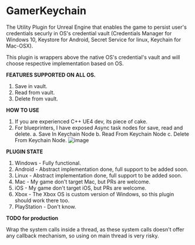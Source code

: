 # GamerKeychain
The Utility Plugin for Unreal Engine that enables the game to persist user's credentials securly in OS's credential vault (Credentials Manager for Windows 10, Keystore for Android, Secret Service for linux, Keychain for Mac-OSX).

This plugin is wrappers above the native OS's credential's vault and will choose respective implementation based on OS.

**FEATURES SUPPORTED ON ALL OS.**
1. Save in vault.
2. Read from vault.
3. Delete from vault.

**HOW TO USE**
1. If you are experienced C++ UE4 dev, its piece of cake.
2. For blueprinters, I have exposed Async task nodes for save, read and delete.
   a. Save In Keychain Node
   b. Read From Keychain Node
   c. Delete From Keychain Node.
   ![image](https://user-images.githubusercontent.com/5199691/112023256-170cd800-8b59-11eb-96be-1ca0e9a73519.png)


**PLUGIN STATE**
1. Windows - Fully functional.
2. Android - Abstract implementation done, full support to be added soon.
3. Linux - Abstract implementation done, full support to be added soon.
4. Mac - My game don't target Mac, but PRs are welcome.
5. iOS - My game don't target iOS, but PRs are welcome.
6. Xbox - The Xbox OS is custom version of Windows, so this plugin should work there too.
7. PlayStation - Don't know.


**TODO for production**

Wrap the system calls inside a thread, as these system calls doesn't offer any callback mechanism, so using on main thread is very risky.



